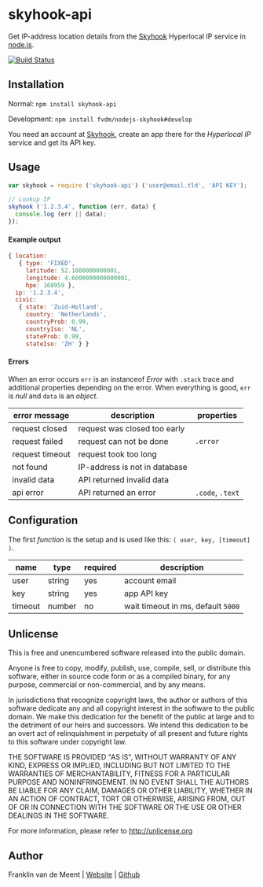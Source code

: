 skyhook-api
===========

Get IP-address location details from the [Skyhook](http://skyhookwireless.com) Hyperlocal IP service in [node.js](http://nodejs.org/).

[![Build Status](https://travis-ci.org/fvdm/nodejs-skyhook.svg?branch=master)](https://travis-ci.org/fvdm/nodejs-skyhook)


Installation
------------

Normal: `npm install skyhook-api`

Development: `npm install fvdm/nodejs-skyhook#develop`

You need an account at [Skyhook](https://my.skyhookwireless.com/), create an app there for the _Hyperlocal IP_ service and get its API key.


Usage
-----

```js
var skyhook = require ('skyhook-api') ('user@email.tld', 'API KEY');

// Lookup IP
skyhook ('1.2.3.4', function (err, data) {
  console.log (err || data);
});
```

#### Example output

```js
{ location:
   { type: 'FIXED',
     latitude: 52.1000000000001,
     longitude: 4.6000000000000001,
     hpe: 168959 },
  ip: '1.2.3.4',
  civic:
   { state: 'Zuid-Holland',
     country: 'Netherlands',
     countryProb: 0.99,
     countryIso: 'NL',
     stateProb: 0.99,
     stateIso: 'ZH' } }
```


#### Errors

When an error occurs `err` is an instanceof _Error_ with `.stack` trace and additional properties depending on the error.
When everything is good, `err` is _null_ and `data` is an _object_.

error message   | description                   | properties
----------------|-------------------------------|-----------------
request closed  | request was closed too early  |
request failed  | request can not be done       | `.error`
request timeout | request took too long         |
not found       | IP-address is not in database |
invalid data    | API returned invalid data     |
api error       | API returned an error         | `.code`, `.text`


Configuration
-------------

The first _function_ is the setup and is used like this: `( user, key, [timeout] )`.

name    | type   | required | description
--------|--------|----------|------------
user    | string | yes      | account email
key     | string | yes      | app API key
timeout | number | no       | wait timeout in ms, default `5000`


Unlicense
---------

This is free and unencumbered software released into the public domain.

Anyone is free to copy, modify, publish, use, compile, sell, or
distribute this software, either in source code form or as a compiled
binary, for any purpose, commercial or non-commercial, and by any
means.

In jurisdictions that recognize copyright laws, the author or authors
of this software dedicate any and all copyright interest in the
software to the public domain. We make this dedication for the benefit
of the public at large and to the detriment of our heirs and
successors. We intend this dedication to be an overt act of
relinquishment in perpetuity of all present and future rights to this
software under copyright law.

THE SOFTWARE IS PROVIDED "AS IS", WITHOUT WARRANTY OF ANY KIND,
EXPRESS OR IMPLIED, INCLUDING BUT NOT LIMITED TO THE WARRANTIES OF
MERCHANTABILITY, FITNESS FOR A PARTICULAR PURPOSE AND NONINFRINGEMENT.
IN NO EVENT SHALL THE AUTHORS BE LIABLE FOR ANY CLAIM, DAMAGES OR
OTHER LIABILITY, WHETHER IN AN ACTION OF CONTRACT, TORT OR OTHERWISE,
ARISING FROM, OUT OF OR IN CONNECTION WITH THE SOFTWARE OR THE USE OR
OTHER DEALINGS IN THE SOFTWARE.

For more information, please refer to <http://unlicense.org>


Author
------

Franklin van de Meent
| [Website](https://frankl.in/)
| [Github](https://github.com/fvdm)

